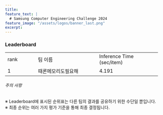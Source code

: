 ```yaml
---
title:
feature_text: |
  # Samsung Computer Engineering Challenge 2024
feature_image: "/assets/logos/banner_last.png"
excerpt:
---
```

### Leaderboard

<!--
|   rank | 팀이름            | Inference Time(sec/item)            
|1|       |           
|2|       |           
|3|       |          
|4|       |            
|5|       |           
|6|       |            
|7|       |       
|8|       |        
|9|       |           
|10|      |       

-->

<p>
  		<table class="table table-sm" width="100%">
		<tr>
   		<td colspan="3"> rank </td> 
			<td colspan="3" width="40%"> 팀 이름 </td>
      <td colspan="3" width="40%"> Inference Time (sec/item) </td> 
   	</tr>	
   	<tr>
   		<td colspan="3"> 1 </td>
			<td colspan="3"> 때론메모리도필요해 </td>
      <td colspan="3"> 4.191 </td>
   	</tr>
			</table>

</P>

###### 주의 사항

※ Leaderboard에 표시된 순위표는 다른 팀의 결과를 공유하기 위한 수단일 뿐입니다.  
※ 최종 순위는 여러 가지 평가 기준을 통해 최종 결정됩니다.
